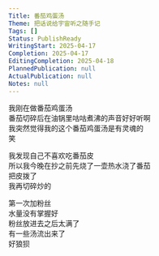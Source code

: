 ```yaml
---    
Title: 番茄鸡蛋汤    
Theme: 把话说给宇宙听之随手记    
Tags: []    
Status: PublishReady    
WritingStart: 2025-04-17    
Completion: 2025-04-17    
EditingCompletion: 2025-04-18    
PlannedPublication: null    
ActualPublication: null    
Notes: null    
---    
```

    
我刚在做番茄鸡蛋汤    
番茄切碎后在油锅里咕咕煮沸的声音好好听啊    
我突然觉得我的这个番茄鸡蛋汤是有灵魂的    
笑    
    
我发现自己不喜欢吃番茄皮    
所以我今晚在抄之前先烧了一壶热水浇了番茄    
把皮拨了    
我再切碎炒的    
    
    
第一次加粉丝    
水量没有掌握好    
粉丝放进去之后太满了    
有一些汤流出来了    
好狼狈    
    